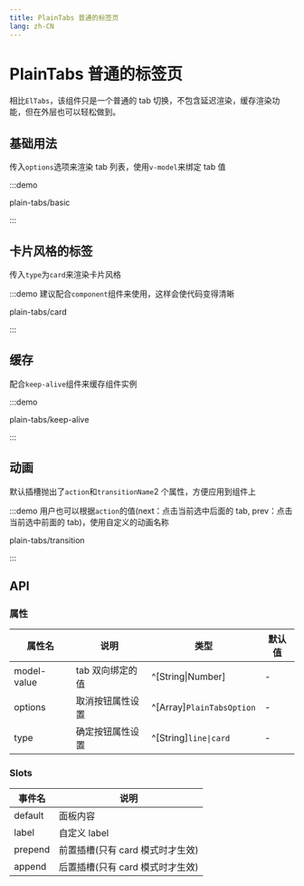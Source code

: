 ```yaml
---
title: PlainTabs 普通的标签页
lang: zh-CN
---
```


# PlainTabs 普通的标签页

相比`ElTabs`，该组件只是一个普通的 tab 切换，不包含延迟渲染，缓存渲染功能，但在外层也可以轻松做到。

## 基础用法

传入`options`选项来渲染 tab 列表，使用`v-model`来绑定 tab 值

:::demo

plain-tabs/basic

:::

## 卡片风格的标签

传入`type`为`card`来渲染卡片风格

:::demo 建议配合`component`组件来使用，这样会使代码变得清晰

plain-tabs/card

:::

## 缓存

配合`keep-alive`组件来缓存组件实例

:::demo

plain-tabs/keep-alive

:::

## 动画

默认插槽抛出了`action`和`transitionName`2 个属性，方便应用到组件上

:::demo 用户也可以根据`action`的值(next：点击当前选中后面的 tab, prev：点击当前选中前面的 tab)，使用自定义的动画名称

plain-tabs/transition

:::

## API

### 属性

| 属性名      | 说明             | 类型                      | 默认值 |
| ----------- | ---------------- | ------------------------- | ------ |
| model-value | tab 双向绑定的值 | ^[String\|Number]         | -      |
| options     | 取消按钮属性设置 | ^[Array]`PlainTabsOption` | -      |
| type        | 确定按钮属性设置 | ^[String]`line\|card`     | -      |

### Slots

| 事件名  | 说明                             |
| ------- | -------------------------------- |
| default | 面板内容                         |
| label   | 自定义 label                     |
| prepend | 前置插槽(只有 card 模式时才生效) |
| append  | 后置插槽(只有 card 模式时才生效) |
